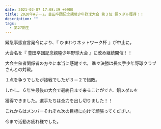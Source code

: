 ```yaml
---
date: 2021-02-07 17:08:39 +0900
title: 2020年Aチーム 豊田卒団記念親睦少年野球大会 第３位 銅メダル獲得！！
description: ""
tags:
  - 第27期生
---
```

緊急事態宣言発令により、『 ひまわりネットワーク杯 』が中止に。

大会名を『 豊田卒団記念親睦少年野球大会 』に改め継続開催！！

大会主催者関係者の方々に本当に感謝です。
準々決勝は長久手少年野球クラブさんとの対戦。

１点を争うでしたが接戦でしたが３－２で惜敗。

しかし、６年生最後の大会で最終日まで来ることができ、銅メダルを　

獲得できました。選手たちは全力を出し切りました！！

これからはメンバーそれぞれ次の目標に向けて頑張ってください。

今まで活動お疲れ様でした。